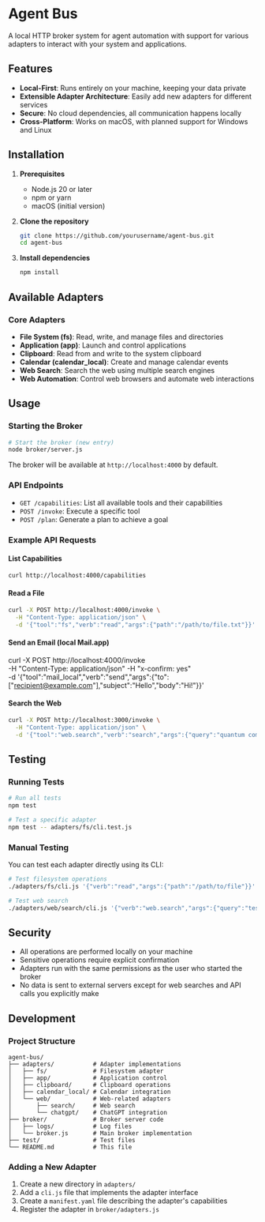 # Agent Bus

A local HTTP broker system for agent automation with support for various adapters to interact with your system and applications.

## Features

- **Local-First**: Runs entirely on your machine, keeping your data private
- **Extensible Adapter Architecture**: Easily add new adapters for different services
- **Secure**: No cloud dependencies, all communication happens locally
- **Cross-Platform**: Works on macOS, with planned support for Windows and Linux

## Installation

1. **Prerequisites**
   - Node.js 20 or later
   - npm or yarn
   - macOS (initial version)

2. **Clone the repository**
   ```bash
   git clone https://github.com/yourusername/agent-bus.git
   cd agent-bus
   ```

3. **Install dependencies**
   ```bash
   npm install
   ```

## Available Adapters

### Core Adapters

- **File System (fs)**: Read, write, and manage files and directories
- **Application (app)**: Launch and control applications
- **Clipboard**: Read from and write to the system clipboard
- **Calendar (calendar_local)**: Create and manage calendar events
- **Web Search**: Search the web using multiple search engines
- **Web Automation**: Control web browsers and automate web interactions

## Usage

### Starting the Broker

```bash
# Start the broker (new entry)
node broker/server.js
```

The broker will be available at `http://localhost:4000` by default.

### API Endpoints

- `GET /capabilities`: List all available tools and their capabilities
- `POST /invoke`: Execute a specific tool
- `POST /plan`: Generate a plan to achieve a goal

### Example API Requests

#### List Capabilities
```bash
curl http://localhost:4000/capabilities
```

#### Read a File
```bash
curl -X POST http://localhost:4000/invoke \
  -H "Content-Type: application/json" \
  -d '{"tool":"fs","verb":"read","args":{"path":"/path/to/file.txt"}}'
```

#### Send an Email (local Mail.app)
curl -X POST http://localhost:4000/invoke \
  -H "Content-Type: application/json" -H "x-confirm: yes" \
  -d '{"tool":"mail_local","verb":"send","args":{"to":["recipient@example.com"],"subject":"Hello","body":"Hi!"}}'

#### Search the Web
```bash
curl -X POST http://localhost:3000/invoke \
  -H "Content-Type: application/json" \
  -d '{"tool":"web.search","verb":"search","args":{"query":"quantum computing"}}'
```

## Testing

### Running Tests

```bash
# Run all tests
npm test

# Test a specific adapter
npm test -- adapters/fs/cli.test.js
```

### Manual Testing

You can test each adapter directly using its CLI:

```bash
# Test filesystem operations
./adapters/fs/cli.js '{"verb":"read","args":{"path":"/path/to/file"}}'

# Test web search
./adapters/web/search/cli.js '{"verb":"web.search","args":{"query":"test search"}}'
```

## Security

- All operations are performed locally on your machine
- Sensitive operations require explicit confirmation
- Adapters run with the same permissions as the user who started the broker
- No data is sent to external servers except for web searches and API calls you explicitly make

## Development

### Project Structure

```
agent-bus/
├── adapters/           # Adapter implementations
│   ├── fs/             # Filesystem adapter
│   ├── app/            # Application control
│   ├── clipboard/      # Clipboard operations
│   ├── calendar_local/ # Calendar integration
│   └── web/            # Web-related adapters
│       ├── search/     # Web search
│       └── chatgpt/    # ChatGPT integration
├── broker/             # Broker server code
│   ├── logs/           # Log files
│   └── broker.js       # Main broker implementation
├── test/               # Test files
└── README.md           # This file
```

### Adding a New Adapter

1. Create a new directory in `adapters/`
2. Add a `cli.js` file that implements the adapter interface
3. Create a `manifest.yaml` file describing the adapter's capabilities
4. Register the adapter in `broker/adapters.js`
